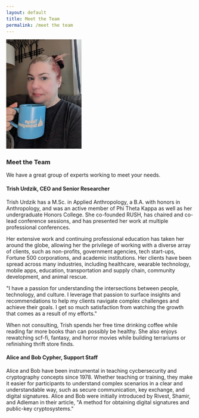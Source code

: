 ```yaml
---
layout: default 
title: Meet the Team
permalink: /meet the team
---
```

<img src="assets/images/PXL_20250124_124553387~2.jpg" alt="WIT Logo" class="float-end px-3" style="width: 40%;"/>

### Meet the Team

We have a great group of experts working to meet your needs.

#### Trish Urdzik, CEO and Senior Researcher 

Trish Urdzik has a M.Sc. in Applied Anthropology, a B.A. with honors in Anthropology, and was an active member of Phi Theta Kappa as well as her undergraduate Honors College. She co-founded RUSH, has chaired and co-lead conference sessions, and has presented her work at multiple professional conferences. 

Her extensive work and continuing professional education has taken her around the globe, allowing her the privilege of working with a diverse array of clients, such as non-profits, government agencies, tech start-ups, Fortune 500 corporations, and academic institutions. Her clients have been spread across many industries, including healthcare, wearable technology, mobile apps, education, transportation and supply chain, community development, and animal rescue.

 "I have a passion for understanding the intersections between people, technology, and culture. I leverage that passion to surface insights and recommendations to help my clients navigate complex challenges and achieve their goals. I get so much satisfaction from watching the growth that comes as a result of my efforts."

 When not consulting, Trish spends her free time drinking coffee while reading far more books than can possibly be healthy. She also enjoys rewatching scf-fi, fantasy, and horror movies while building terrariums or refinishing thrift store finds.  
  

#### Alice and Bob Cypher, Support Staff

Alice and Bob have been instrumental in teaching cycbersecurity and cryptography concepts since 1978. Whether teaching or training, they make it easier for participants to understand complex scenarios in a clear and understandable way, such as secure communication, key exchange, and digital signatures. Alice and Bob were initially introduced by Rivest, Shamir, and Adleman in their article, "A method for obtaining digital signatures and public-key cryptosystems." 

